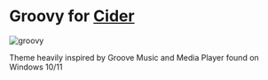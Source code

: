 # Groovy for [Cider](https://cider.sh/)
![groovy](https://user-images.githubusercontent.com/49113086/158249623-126b78c5-fe52-46d3-b393-42d7662b778b.png)

Theme heavily inspired by Groove Music and Media Player found on Windows 10/11
